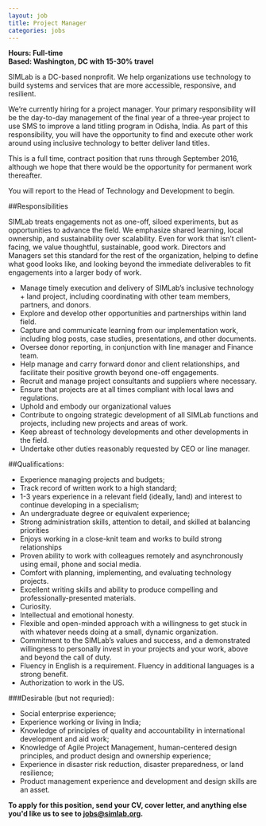 ```yaml
---
layout: job
title: Project Manager
categories: jobs
---
```

**Hours: Full-time**    
**Based: Washington, DC with 15-30% travel**

SIMLab is a DC-based nonprofit. We help organizations use technology to build systems and services that are more accessible, responsive, and resilient.

We’re currently hiring for a project manager. Your primary responsibility will be the day-to-day management of the final year of a three-year project to use SMS to improve a land titling program in Odisha, India. As part of this responsibility, you will have the opportunity to find and execute other work around using inclusive technology to better deliver land titles.

This is a full time, contract position that runs through September 2016, although we hope that there would be the opportunity for permanent work thereafter.

You will report to the Head of Technology and Development to begin.

##Responsibilities

SIMLab treats engagements not as one-off, siloed experiments, but as opportunities to advance the field. We emphasize shared learning, local ownership, and sustainability over scalability. Even for work that isn’t client-facing, we value thoughtful, sustainable, good work. Directors and Managers set this standard for the rest of the organization, helping to define what good looks like, and looking beyond the immediate deliverables to fit engagements into a larger body of work.

* Manage timely execution and delivery of SIMLab’s inclusive technology + land project, including coordinating with other team members, partners, and donors.
* Explore and develop other opportunities and partnerships within land field.
* Capture and communicate learning from our implementation work, including blog posts, case studies, presentations, and other documents.
* Oversee donor reporting, in conjunction with line manager and Finance team.
* Help manage and carry forward donor and client relationships, and facilitate their positive growth beyond one-off engagements.
* Recruit and manage project consultants and suppliers where necessary.
* Ensure that projects are at all times compliant with local laws and regulations.
* Uphold and embody our organizational values
* Contribute to ongoing strategic development of all SIMLab functions and projects, including new projects and areas of work.
* Keep abreast of technology developments and other developments in the field.
* Undertake other duties reasonably requested by CEO or line manager.

##Qualifications:
* Experience managing projects and budgets;
* Track record of written work to a high standard;
* 1-3 years experience in a relevant field (ideally, land) and interest to continue developing in a specialism;
* An undergraduate degree or equivalent experience;
* Strong administration skills, attention to detail, and skilled at balancing priorities
* Enjoys working in a close-knit team and works to build strong relationships
* Proven ability to work with colleagues remotely and asynchronously using email, phone and social media.
* Comfort with planning, implementing, and evaluating technology projects.
* Excellent writing skills and ability to produce compelling and professionally-presented materials.
* Curiosity.
* Intellectual and emotional honesty.
* Flexible and open-minded approach with a willingness to get stuck in with whatever needs doing at a small, dynamic organization.
* Commitment to the SIMLab’s values and success, and a demonstrated willingness to personally invest in your projects and your work, above and beyond the call of duty.
* Fluency in English is a requirement. Fluency in additional languages is a strong benefit.
* Authorization to work in the US.

###Desirable (but not requried):
* Social enterprise experience;
* Experience working or living in India;
* Knowledge of principles of quality and accountability in international development and aid work;
* Knowledge of Agile Project Management, human-centered design principles, and product design and ownership experience;
* Experience in disaster risk reduction, disaster preparedness, or land resilience;
* Product management experience and development and design skills are an asset.

**To apply for this position, send your CV, cover letter, and anything else you'd like us to see to jobs@simlab.org.**
